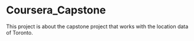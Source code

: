 # Coursera_Capstone
This project is about the capstone project that works with the location data of Toronto.
